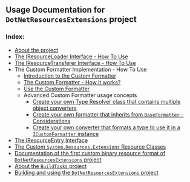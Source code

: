 ## Usage Documentation for `DotNetResourcesExtensions` project

### Index:

- [About the project](https://github.com/mdcdi1315/dotnetresourcesextensions/blob/master/Docs/About.md)
- [The IResourceLoader Interface - How To Use](https://github.com/mdcdi1315/dotnetresourcesextensions/blob/master/Docs/Iresloader.md)
- [The IResourceTransferer Interface - How To Use](https://github.com/mdcdi1315/dotnetresourcesextensions/blob/master/Docs/Irestransferer.md)
- The Custom Formatter Implementation - How To Use
	- [Introduction to the Custom Formatter](https://github.com/mdcdi1315/dotnetresourcesextensions/blob/master/Docs/cf-intro.md)
	- [The Custom Formatter - How it works?](https://github.com/mdcdi1315/dotnetresourcesextensions/blob/master/Docs/cf-howto.md)
	- [Use the Custom Formatter](https://github.com/mdcdi1315/dotnetresourcesextensions/blob/master/Docs/cf-use.md)
	- Advanced Custom Formatter usage concepts
		- [Create your own Type Resolver class that contains multiple object converters](https://github.com/mdcdi1315/dotnetresourcesextensions/blob/master/Docs/cf-ityperesolver.md)
		- [Create your own formatter that inherits from `BaseFormatter` - Considerations](https://github.com/mdcdi1315/dotnetresourcesextensions/blob/master/Docs/cf-custombaseformatter.md)
		- [Create your own converter that formats a type to use it in a `ICustomFormatter` instance](https://github.com/mdcdi1315/dotnetresourcesextensions/blob/master/Docs/cf-customconverter.md)
- [The IResourceEntry Interface](https://github.com/mdcdi1315/dotnetresourcesextensions/blob/master/Docs/Iresentry.md)
- [The Custom `System.Resources.Extensions` Resource Classes](https://github.com/mdcdi1315/dotnetresourcesextensions/blob/master/Docs/customdotnetres.md)
- [Documentation of the first custom binary resource format of `DotNetResourcesExtensions` project](https://github.com/mdcdi1315/dotnetresourcesextensions/blob/master/Docs/custombinaryresformatdoc.md)
- [About the `BuildTasks` project](https://github.com/mdcdi1315/dotnetresourcesextensions/blob/master/BuildTasks/README.md)
- [Building and using the `DotNetResourcesExtensions` project](https://github.com/mdcdi1315/dotnetresourcesextensions/blob/master/Docs/Building.md)